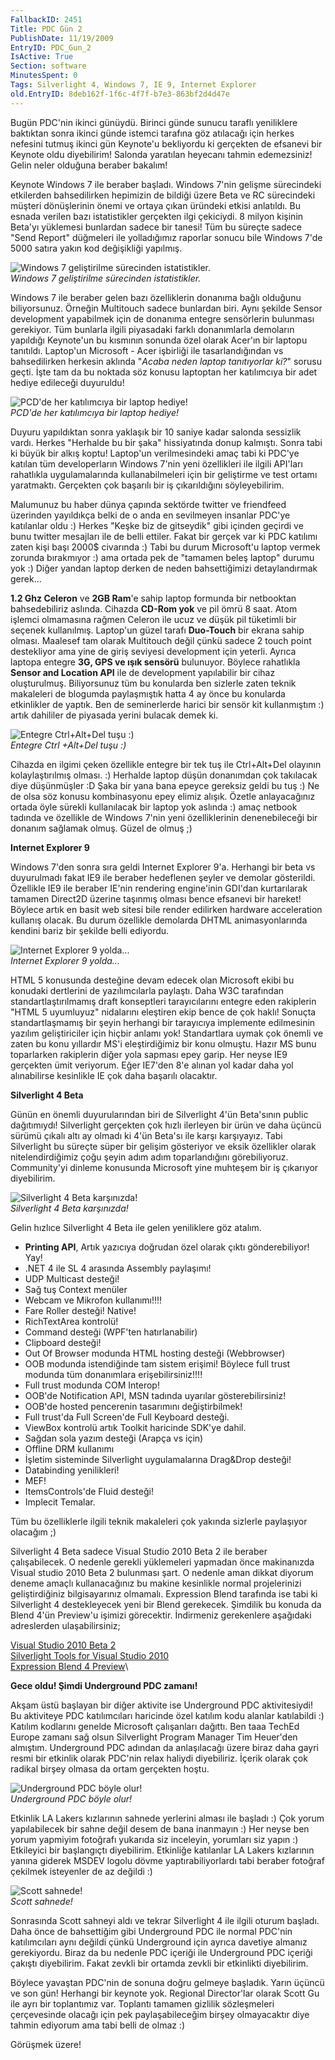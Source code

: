 ```yaml
---
FallbackID: 2451
Title: PDC Gün 2
PublishDate: 11/19/2009
EntryID: PDC_Gun_2
IsActive: True
Section: software
MinutesSpent: 0
Tags: Silverlight 4, Windows 7, IE 9, Internet Explorer
old.EntryID: 8deb162f-1f6c-4f7f-b7e3-863bf2d4d47e
---
```

Bugün PDC'nin ikinci günüydü. Birinci günde sunucu taraflı yeniliklere
baktıktan sonra ikinci günde istemci tarafına göz atılacağı için herkes
nefesini tutmuş ikinci gün Keynote'u bekliyordu ki gerçekten de efsanevi
bir Keynote oldu diyebilirim! Salonda yaratılan heyecanı tahmin
edemezsiniz! Gelin neler olduğuna beraber bakalım!

Keynote Windows 7 ile beraber başladı. Windows 7'nin gelişme sürecindeki
etkilerden bahsedilirken hepimizin de bildiği üzere Beta ve RC
sürecindeki müşteri dönüşlerinin önemi ve ortaya çıkan üründeki etkisi
anlatıldı. Bu esnada verilen bazı istatistikler gerçekten ilgi
çekiciydi. 8 milyon kişinin Beta'yı yüklemesi bunlardan sadece bir
tanesi! Tüm bu süreçte sadece "Send Report" düğmeleri ile yolladığımız
raporlar sonucu bile Windows 7'de 5000 satıra yakın kod değişikliği
yapılmış.

![Windows 7 geliştirilme sürecinden
istatistikler.](http://cdn.daron.yondem.com/assets/2451/18112009_1.jpg)\
*Windows 7 geliştirilme sürecinden istatistikler.*

Windows 7 ile beraber gelen bazı özelliklerin donanıma bağlı olduğunu
biliyorsunuz. Örneğin Multitouch sadece bunlardan biri. Aynı şekilde
Sensor development yapabilmek için de donanıma entegre sensörlerin
bulunması gerekiyor. Tüm bunlarla ilgili piyasadaki farklı donanımlarla
demoların yapıldığı Keynote'un bu kısmının sonunda özel olarak Acer'ın
bir laptopu tanıtıldı. Laptop'un Microsoft - Acer işbirliği ile
tasarlandığından vs bahsedilirken herkesin aklında "*Acaba neden laptop
tanıtıyorlar ki?*" sorusu geçti. İşte tam da bu noktada söz konusu
laptoptan her katılımcıya bir adet hediye edileceği duyuruldu!

![PCD'de her katılımcıya bir laptop
hediye!](http://cdn.daron.yondem.com/assets/2451/18112009_2.jpg)\
*PCD'de her katılımcıya bir laptop hediye!*

Duyuru yapıldıktan sonra yaklaşık bir 10 saniye kadar salonda sessizlik
vardı. Herkes "Herhalde bu bir şaka" hissiyatında donup kalmıştı. Sonra
tabi ki büyük bir alkış koptu! Laptop'un verilmesindeki amaç tabi ki
PDC'ye katılan tüm developerların Windows 7'nin yeni özellikleri ile
ilgili API'ları rahatlıkla uygulamalarında kullanabilmeleri için bir
geliştirme ve test ortamı yaratmaktı. Gerçekten çok başarılı bir iş
çıkarıldığını söyleyebilirim.

Malumunuz bu haber dünya çapında sektörde twitter ve friendfeed
üzerinden yayıldıkça belki de o anda en sevilmeyen insanlar PDC'ye
katılanlar oldu :) Herkes "Keşke biz de gitseydik" gibi içinden geçirdi
ve bunu twitter mesajları ile de belli ettiler. Fakat bir gerçek var ki
PDC katılımı zaten kişi başı 2000\$ civarında :) Tabi bu durum
Microsoft'u laptop vermek zorunda bırakmıyor :) ama ortada pek de
"tamamen beleş laptop" durumu yok :) Diğer yandan laptop derken de neden
bahsettiğimizi detaylandırmak gerek...

**1.2 Ghz Celeron** ve **2GB Ram**'e sahip laptop formunda bir
netbooktan bahsedebiliriz aslında. Cihazda **CD-Rom yok** ve pil ömrü 8
saat. Atom işlemci olmamasına rağmen Celeron ile ucuz ve düşük pil
tüketimli bir seçenek kullanılmış. Laptop'un güzel tarafı **Duo-Touch**
bir ekrana sahip olması. Maalesef tam olarak Multitouch değil çünkü
sadece 2 touch point destekliyor ama yine de giriş seviyesi development
için yeterli. Ayrıca laptopa entegre **3G, GPS ve ışık sensörü**
bulunuyor. Böylece rahatlıkla **Sensor and Location API** ile de
development yapılabilir bir cihaz oluşturulmuş. Biliyorsunuz tüm bu
konularda ben sizlerle zaten teknik makaleleri de blogumda paylaşmıştık
hatta 4 ay önce bu konularda etkinlikler de yaptık. Ben de seminerlerde
harici bir sensör kit kullanmıştım :) artık dahililer de piyasada yerini
bulacak demek ki.

![Entegre Ctrl+Alt+Del tuşu
:)](http://cdn.daron.yondem.com/assets/2451/18112009_3.jpg)\
*Entegre Ctrl +Alt+Del tuşu :)*

Cihazda en ilgimi çeken özellikle entegre bir tek tuş ile Ctrl+Alt+Del
olayının kolaylaştırılmış olması. :) Herhalde laptop düşün donanımdan
çok takılacak diye düşünmüşler :D Şaka bir yana bana epeyce gereksiz
geldi bu tuş :) Ne de olsa söz konusu kombinasyonu epey elimiz alışık.
Özetle anlayacağınız ortada öyle sürekli kullanılacak bir laptop yok
aslında :) amaç netbook tadında ve özellikle de Windows 7'nin yeni
özelliklerinin denenebileceği bir donanım sağlamak olmuş. Güzel de olmuş
;)

**Internet Explorer 9**

Windows 7'den sonra sıra geldi Internet Explorer 9'a. Herhangi bir beta
vs duyurulmadı fakat IE9 ile beraber hedeflenen şeyler ve demolar
gösterildi. Özellikle IE9 ile beraber IE'nin rendering engine'inin
GDI'dan kurtarılarak tamamen Direct2D üzerine taşınmış olması bence
efsanevi bir hareket! Böylece artık en basit web sitesi bile render
edilirken hardware acceleration kullanış olacak. Bu durum özellikle
demolarda DHTML animasyonlarında kendini bariz bir şekilde belli
ediyordu.

![Internet Explorer 9
yolda...](http://cdn.daron.yondem.com/assets/2451/18112009_4.jpg)\
*Internet Explorer 9 yolda...*

HTML 5 konusunda desteğine devam edecek olan Microsoft ekibi bu konudaki
dertlerini de yazılımcılarla paylaştı. Daha W3C tarafından
standartlaştırılmamış draft konseptleri tarayıcılarını entegre eden
rakiplerin "HTML 5 uyumluyuz" nidalarını eleştiren ekip bence de çok
haklı! Sonuçta standartlaşmamış bir şeyin herhangi bir tarayıcıya
implemente edilmesinin yazılım geliştiriciler için hiçbir anlamı yok!
Standartlara uymak çok önemli ve zaten bu konu yıllardır MS'i
eleştirdiğimiz bir konu olmuştu. Hazır MS bunu toparlarken rakiplerin
diğer yola sapması epey garip. Her neyse IE9 gerçekten ümit veriyorum.
Eğer IE7'den 8'e alınan yol kadar daha yol alınabilirse kesinlikle IE
çok daha başarılı olacaktır.

**Silverlight 4 Beta**

Günün en önemli duyurularından biri de Silverlight 4'ün Beta'sının
public dağıtımıydı! Silverlight gerçekten çok hızlı ilerleyen bir ürün
ve daha üçüncü sürümü çıkalı altı ay olmadı ki 4'ün Beta'sı ile karşı
karşıyayız. Tabi Silverlight bu süreçte süper bir gelişim gösteriyor ve
eksik özellikler olarak nitelendirdiğimiz çoğu şeyin adım adım
toparlandığını görebiliyoruz. Community'yi dinleme konusunda Microsoft
yine muhteşem bir iş çıkarıyor diyebilirim.

![Silverlight 4 Beta
karşınızda!](http://cdn.daron.yondem.com/assets/2451/18112009_5.jpg)\
*Silverlight 4 Beta karşınızda!*

Gelin hızlıce Silverlight 4 Beta ile gelen yeniliklere göz atalım.

-   **Printing API**, Artık yazıcıya doğrudan özel olarak çıktı
    gönderebiliyor! Yay!
-   .NET 4 ile SL 4 arasında Assembly paylaşımı!
-   UDP Multicast desteği!
-   Sağ tuş Context menüler
-   Webcam ve Mikrofon kullanımı!!!!
-   Fare Roller desteği! Native!
-   RichTextArea kontrolü!
-   Command desteği (WPF'ten hatırlanabilir)
-   Clipboard desteği!
-   Out Of Browser modunda HTML hosting desteği (Webbrowser)
-   OOB modunda istendiğinde tam sistem erişimi! Böylece full trust
    modunda tüm donanımlara erişebilirsiniz!!!!
-   Full trust modunda COM Interop!
-   OOB'de Notification API, MSN tadında uyarılar gösterebilirsiniz!
-   OOB'de hosted pencerenin tasarımını değiştirbilmek!
-   Full trust'da Full Screen'de Full Keyboard desteği.
-   ViewBox kontrolü artık Toolkit haricinde SDK'ye dahil.
-   Sağdan sola yazım desteği (Arapça vs için)
-   Offline DRM kullanımı
-   İşletim sisteminde Silverlight uygulamalarına Drag&Drop desteği!
-   Databinding yenilikleri!
-   MEF!
-   ItemsControls'de Fluid desteği!
-   Implecit Temalar.

Tüm bu özelliklerle ilgili teknik makaleleri çok yakında sizlerle
paylaşıyor olacağım ;) 

Silverlight 4 Beta sadece Visual Studio 2010 Beta 2 ile beraber
çalışabilecek. O nedenle gerekli yüklemeleri yapmadan önce makinanızda
Visual studio 2010 Beta 2 bulunması şart. O nedenle aman dikkat diyorum
deneme amaçlı kullanacağınız bu makine kesinlikle normal projelerinizi
geliştirdiğiniz bilgisayarınız olmamalı. Expression Blend tarafında ise
tabi ki Silverlight 4 destekleyecek yeni bir Blend gerekecek. Şimdilik
bu konuda da Blend 4'ün Preview'u işimizi görecektir. İndirmeniz
gerekenlere aşağıdaki adreslerden ulaşabilirsiniz;

[Visual Studio 2010 Beta
2](http://msdn.microsoft.com/en-us/vstudio/dd582936.aspx)\
 [Silverlight Tools for Visual Studio
2010](http://go.microsoft.com/fwlink/?LinkID=177508)\
 [Expression Blend 4
Preview](http://go.microsoft.com/fwlink/?LinkId=169446)\

**Gece oldu! Şimdi Underground PDC zamanı!**

Akşam üstü başlayan bir diğer aktivite ise Underground PDC
aktivitesiydi! Bu aktiviteye PDC katılımcıları haricinde özel katılım
kodu alanlar katılabildi :) Katılım kodlarını genelde Microsoft
çalışanları dağıttı. Ben taaa TechEd Europe zamanı sağ olsun Silverlight
Program Manager Tim Heuer'den almıştım. Underground PDC adından da
anlaşılacağı üzere biraz daha gayri resmi bir etkinlik olarak PDC'nin
relax haliydi diyebiliriz. İçerik olarak çok radikal birşey olmasa da
ortam gerçekten hoştu.

![Underground PDC böyle
olur!](http://cdn.daron.yondem.com/assets/2451/18112009_6.jpg)\
*Underground PDC böyle olur!*

Etkinlik LA Lakers kızlarının sahnede yerlerini alması ile başladı :)
Çok yorum yapılabilecek bir sahne değil desem de bana inanmayın :) Her
neyse ben yorum yapmiyim fotoğrafı yukarıda siz inceleyin, yorumları siz
yapın :) Etkileyici bir başlangıçtı diyebilirim. Etkinliğe katılanlar LA
Lakers kızlarının yanına giderek MSDEV logolu dövme yaptırabiliyorlardı
tabi beraber fotoğraf çekilmek isteyenler de az değildi :)

![Scott
sahnede!](http://cdn.daron.yondem.com/assets/2451/18112009_7.jpg)\
*Scott sahnede!*

Sonrasında Scott sahneyi aldı ve tekrar Silverlight 4 ile ilgili oturum
başladı. Daha önce de bahsettiğim gibi Underground PDC ile normal
PDC'nin katılımcıları aynı değildi çünkü Underground için ayrıca
davetiye almanız gerekiyordu. Biraz da bu nedenle PDC içeriği ile
Underground PDC içeriği çakıştı diyebilirim. Fakat zevkli bir ortamda
zevkli bir etkinlikti diyebilirim.

Böylece yavaştan PDC'nin de sonuna doğru gelmeye başladık. Yarın üçüncü
ve son gün! Herhangi bir keynote yok. Regional Director'lar olarak Scott
Gu ile ayrı bir toplantımız var. Toplantı tamamen gizlilik sözleşmeleri
çerçevesinde olacağı için pek paylaşabileceğim birşey olmayacaktır diye
tahmin ediyorum ama tabi belli de olmaz :)

Görüşmek üzere!


